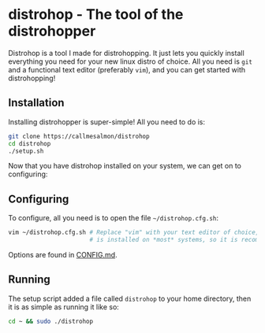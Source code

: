 # distrohop - The tool of the distrohopper
Distrohop is a tool I made for distrohopping. It just lets you quickly install everything you
need for your new linux distro of choice. All you need is ``git`` and a functional
text editor (preferably ``vim``), and you can get started with distrohopping!

## Installation
Installing distrohopper is super-simple! All you need to do is:
```sh
git clone https://callmesalmon/distrohop
cd distrohop
./setup.sh
```
Now that you have distrohop installed on your system, we can get on to configuring:

## Configuring
To configure, all you need is to open the file ``~/distrohop.cfg.sh``:
```sh
vim ~/distrohop.cfg.sh # Replace "vim" with your text editor of choice, but vim
                       # is installed on *most* systems, so it is recommended.
```
Options are found in [CONFIG.md](/CONFIG.md).

## Running
The setup script added a file called ``distrohop`` to your home directory,
then it is as simple as running it like so:
```sh
cd ~ && sudo ./distrohop
```
